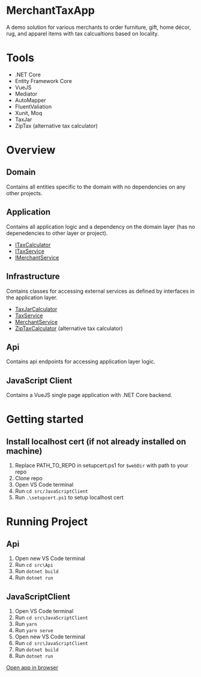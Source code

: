 # MerchantTaxApp

A demo solution for various merchants to order furniture, gift, home décor, rug, and apparel items with tax calcualtions based on locality.

# Tools
- .NET Core
- Entity Framework Core
- VueJS
- Mediator
- AutoMapper
- FluentValiation
- Xunit, Moq
- TaxJar
- ZipTax (alternative tax calculator)

# Overview

## Domain
Contains all entities specific to the domain with no dependencies on any other projects.

## Application
Contains all application logic and a dependency on the domain layer (has no depenedencies to other layer or project).
- [ITaxCalculator](https://github.com/robsmitha/MerchantTaxApp/blob/master/src/Application/Common/Interfaces/ITaxCalculator.cs)
- [ITaxService](https://github.com/robsmitha/MerchantTaxApp/blob/master/src/Application/Common/Interfaces/ITaxService.cs)
- [IMerchantService](https://github.com/robsmitha/MerchantTaxApp/blob/master/src/Application/Common/Interfaces/IMerchantService.cs)

## Infrastructure
Contains classes for accessing external services as defined by interfaces in the application layer.
- [TaxJarCalculator](https://github.com/robsmitha/MerchantTaxApp/blob/master/src/Infrastructure/Services/TaxJarCalculator.cs)
- [TaxService](https://github.com/robsmitha/MerchantTaxApp/blob/master/src/Infrastructure/Services/TaxJarCalculator.cs)
- [MerchantService](https://github.com/robsmitha/MerchantTaxApp/blob/master/src/Infrastructure/Services/TaxJarCalculator.cs)
- [ZipTaxCalculator](https://github.com/robsmitha/MerchantTaxApp/blob/master/src/Infrastructure/Services/ZipTaxCalculator.cs) (alternative tax calculator)

## Api
Contains api endpoints for accessing application layer logic.

## JavaScript Client
Contains a VueJS single page application with .NET Core backend. 

# Getting started
## Install localhost cert (if not already installed on machine)
1. Replace PATH_TO_REPO in setupcert.ps1 for ``$webDir`` with path to your repo
2. Clone repo
3. Open VS Code terminal
4. Run ``cd src/JavaScriptClient``
5. Run ``.\setupcert.ps1`` to setup localhost cert

# Running Project
## Api
1. Open new VS Code terminal
2. Run ``cd src\Api``
3. Run ``dotnet build``
4. Run ``dotnet run``

## JavaScriptClient
1. Open VS Code terminal 
2. Run ``cd src\JavaScriptClient``
3. Run ``yarn``
4. Run ``yarn serve``
5. Open new VS Code terminal
6. Run ``cd src\JavaScriptClient``
7. Run ``dotnet build``
8. Run ``dotnet run``

[Open app in browser](https://localhost:5001)